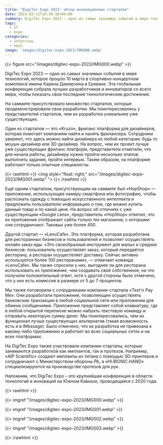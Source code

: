 ```yaml
---
title: "DigiTec Expo 2023: обзор инновационных стартапов"
date: 2023-03-11T10:36:10+04:00
summary: DigiTec Expo 2023 — одно из самых значимых событий в мире технологий, которое прошло 10 марта в спортивно-концертном комплексе имени Карена Демирчяна в Ереване. Эта глобальная конференция собрала лучших разработчиков и инноваторов со всего мира, чтобы показать свои последние технологические достижения.
tags:
  - IT
  - expo
categories:
  - interview
  - news
image: 'images/digitec-expo-2023/IMG000.webp'
---
```


{{< figure src="/images/digitec-expo-2023/IMG000.webp"  >}}

DigiTec Expo 2023 — одно из самых значимых событий в мире технологий, которое прошло 10 марта в спортивно-концертном
комплексе имени Карена Демирчяна в Ереване. Эта глобальная конференция собрала лучших разработчиков и инноваторов со
всего мира, чтобы показать свои последние технологические достижения.

На саммите присутствовало множество стартапов, которые продемонстрировали свои разработки. Мы поинтересовались у
представителей стартапов, чем их разработка уникальнее уже существующих.

Один из стартапов — это «Kruzo», фриланс платформа для дизайнеров, которая помогает компаниям найти и нанять фрилансера.
Сотрудники уверяют, что здесь можно найти дизайнера из любой категории: будь то моушн-дизайнер или 3D-дизайнер. На
вопрос, чем их проект лучше уже существующих фриланс платформ, представители отметили, что для начала работы, дизайнеру
нужно пройти несколько этапов: выполнить задания, пройти интервью. Таким образом, на платформе работают только опытные
специалисты.

{{< rawhtml >}}
<img style="float: right;" src="/images/digitec-expo-2023/IMG001.webp" ">
{{< /rawhtml >}}

Ещё одним стартапом, присутствующим на саммите был «HopShop» — приложение, использующее камеру смартфона или фотографию,
чтобы распознать одежду с помощью искусственного интеллекта и предложить пользователю информацию о том, где можно купить
данный товар и по какой цене. На вопрос об отличиях с уже существующим «Google Lens», представитель «HopShop» ответил,
что их приложение отображает сайты только тех магазинов, с которыми они сотрудничают. Таковых уже более 450.

Другой стартап — «LenuCafe». Это платформа, которая разработана для ресторанных бизнесов и пользователей и позволяет
осуществлять онлайн заказ еды. «Это своеобразный инструмент для малых и средних бизнесов: пользователь осуществляет
заказ, который передаётся ресторану, а ресторан осуществляет доставку. Сейчас активно используется более 100
ресторанами», — отмечает команда «LenuCafe». Мы также спросили у них, выгоднее ли для ресторана использовать их
приложение, чем создавать своё собственное, на что получили положительный ответ, хотя с другой стороны было отмечено,
что у них есть комиссия в размере от 5 до 7 процентов.

Мы также поговорили с сотрудниками компании-стартапа «Text'n Pay Me». Они разработали приложение, позволяющее
осуществлять банковские транзакции в любой социальной сети или приложении для обмена сообщениями. Приложение
представляет собой клавиатуру, где в любой открытой переписке можно набрать текстовую команду и отправить некоторую
сумму денег. Мы поинтересовались, чем их функционал лучше существующих альтернатив (такая возможность есть и в
IMessage). Было отмечено, что их разработка не привязана к какому-либо приложению и работает во всех социальных сетях и
на всех платформах.

На DigiTec Expo также участвовали компании-стартапы, которые занимаются разработкой как имплантов, так и протезов.
Например, «AIP Scientific» создают импланты из титана с помощью 3D-принтеров и сотрудничают с Министерством обороны РА,
а «HI.BIONIC.HAND» специализируются на производстве протезов для рук.

Напомним, что DigiTec Expo – это крупнейшая конференция в области технологий и инноваций на Южном Кавказе, проводящаяся
с 2020 года.

{{< rawhtml >}}
    <div class="grid grid-cols-2 gap-2">
    <p>
        {{< imgref "/images/digitec-expo-2023/IMG000.webp" >}}
    </p>
    <p>
        {{< imgref "/images/digitec-expo-2023/IMG001.webp" >}}
    </p>
    <p>
        {{< imgref "/images/digitec-expo-2023/IMG002.webp" >}}
    </p>
    <p>
        {{< imgref "/images/digitec-expo-2023/IMG003.webp" >}}
    </p>
    </div>
{{< /rawhtml >}}
